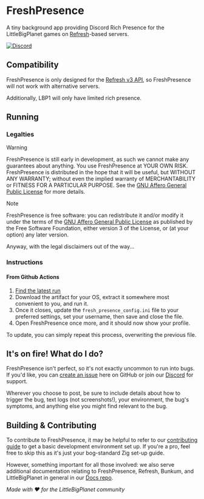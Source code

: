 # FreshPresence

A tiny background app providing Discord Rich Presence for the LittleBigPlanet games on [Refresh](https://github.com/LittleBigRefresh/Refresh)-based servers.

[![Discord](https://img.shields.io/discord/1049223665243389953?label=Discord)](https://discord.gg/xN5yKdxmWG)

## Compatibility

FreshPresence is only designed for the [Refresh v3 API](https://github.com/LittleBigRefresh/Refresh), so FreshPresence will not work with alternative servers.

Additionally, LBP1 will only have limited rich presence.

## Running

### Legalties

> [!WARNING]
> FreshPresence is still early in development, as such we cannot make any guarantees about anything. You use FreshPresence at YOUR OWN RISK.
> FreshPresence is distributed in the hope that it will be useful, but WITHOUT ANY WARRANTY; without even the implied warranty of MERCHANTABILITY or FITNESS FOR A PARTICULAR PURPOSE.
> See the [GNU Affero General Public License](https://github.com/LittleBigRefresh/FreshPresence/blob/main/LICENSE) for more details.

> [!NOTE]
> FreshPresence is free software: you can redistribute it and/or modify it under the terms of the [GNU Affero General Public License](https://github.com/LittleBigRefresh/FreshPresence/blob/main/LICENSE) as published by the Free Software Foundation, either version 3 of the License, or (at your option) any later version.

Anyway, with the legal disclaimers out of the way...

### Instructions

#### From Github Actions

1. [Find the latest run](https://github.com/LittleBigRefresh/FreshPresence/actions)
1. Download the artifact for your OS, extract it somewhere most convenient to you, and run it.
1. Once it closes, update the `fresh_presence_config.ini` file to your preferred settings, set your username, then save and close the file.
1. Open FreshPresence once more, and it should now show your profile.

To update, you can simply repeat this process, overwriting the previous file.

## It's on fire! What do I do?

FreshPresence isn't perfect, so it's not exactly uncommon to run into bugs. If you'd like, you can [create an issue](https://github.com/LittleBigRefresh/FreshPresence/issues/new) here on GitHub or join our [Discord](https://discord.gg/xN5yKdxmWG) for support.

Wherever you choose to post, be sure to include details about how to trigger the bug, text logs (not screenshots!), your environment, the bug's symptoms, and anything else you might find relevant to the bug.

## Building & Contributing

To contribute to FreshPresence, it may be helpful to refer to our [contributing guide](CONTRIBUTING.md) to get a basic development environment set up. If you're a pro, feel free to skip this as it's just your bog-standard Zig set-up guide.

However, something important for all those involved: we also serve additional documentation relating to FreshPresence, Refresh, Bunkum, and LittleBigPlanet in general in our [Docs repo](https://littlebigrefresh.github.io/Docs/).

*Made with :heart: for the LittleBigPlanet community*
